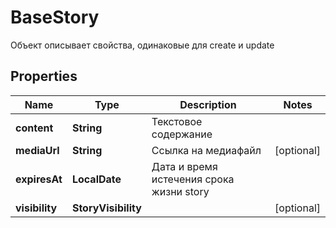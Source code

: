 

# BaseStory

Объект описывает свойства, одинаковые для create и update

## Properties

| Name | Type | Description | Notes |
|------------ | ------------- | ------------- | -------------|
|**content** | **String** | Текстовое содержание |  |
|**mediaUrl** | **String** | Ссылка на медиафайл |  [optional] |
|**expiresAt** | **LocalDate** | Дата и время истечения срока жизни story |  |
|**visibility** | **StoryVisibility** |  |  [optional] |



